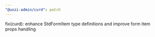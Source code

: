 ```yaml
---
"@uozi-admin/curd": patch
---
```


fix(curd): enhance StdFormItem type definitions and improve form item props handling
